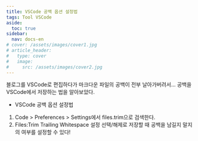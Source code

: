 ```yaml
---
title: VSCode 공백 옵션 설정법
tags: Tool VSCode
aside:
  toc: true
sidebar:
  nav: docs-en
# cover: /assets/images/cover1.jpg
# article_header:
#   type: cover
#   image:
#     src: /assets/images/cover2.jpg
---
```


블로그를 VSCode로 편집하다가 마크다운 파일의 공백이 전부 날아가버려서... 공백을 VSCode에서 저장하는 법을 알아보았다.

<!-- more -->

- VSCode 공백 옵션 설정법  
1) Code > Preferences > Settings에서 files.trim으로 검색한다.  
2) Files:Trim Trailing Whitespace 설정 선택/해제로 저장할 때 공백을 남길지 말지의 여부를 설정할 수 있다!
